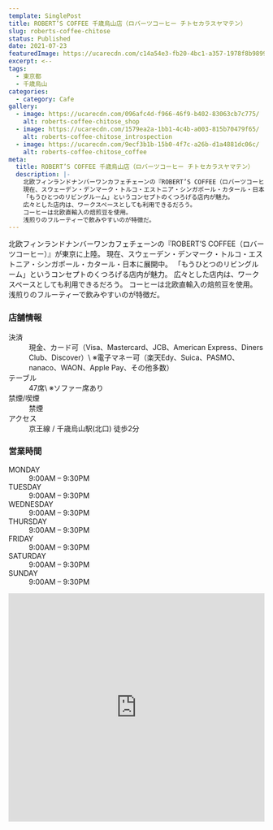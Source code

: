 ```yaml
---
template: SinglePost
title: ROBERT’S COFFEE 千歳烏山店（ロバーツコーヒー チトセカラスヤマテン）
slug: roberts-coffee-chitose
status: Published
date: 2021-07-23
featuredImage: https://ucarecdn.com/c14a54e3-fb20-4bc1-a357-1978f8b98993/
excerpt: <--
tags:
  - 東京都
  - 千歳烏山
categories:
  - category: Cafe
gallery:
  - image: https://ucarecdn.com/096afc4d-f966-46f9-b402-83063cb7c775/
    alt: roberts-coffee-chitose_shop
  - image: https://ucarecdn.com/1579ea2a-1bb1-4c4b-a003-815b70479f65/
    alt: roberts-coffee-chitose_introspection
  - image: https://ucarecdn.com/9ecf3b1b-15b0-4f7c-a26b-d1a4881dc06c/
    alt: roberts-coffee-chitose_coffee
meta:
  title: ROBERT’S COFFEE 千歳烏山店（ロバーツコーヒー チトセカラスヤマテン）
  description: |-
    北欧フィンランドナンバーワンカフェチェーンの『ROBERT’S COFFEE（ロバーツコーヒー）』が東京に上陸。
    現在、スウェーデン・デンマーク・トルコ・エストニア・シンガポール・カタール・日本に展開中。
    「もうひとつのリビングルーム」というコンセプトのくつろげる店内が魅力。
    広々とした店内は、ワークスペースとしても利用できるだろう。
    コーヒーは北欧直輸入の焙煎豆を使用。
    浅煎りのフルーティーで飲みやすいのが特徴だ。
---
```

北欧フィンランドナンバーワンカフェチェーンの『ROBERT’S COFFEE（ロバーツコーヒー）』が東京に上陸。
現在、スウェーデン・デンマーク・トルコ・エストニア・シンガポール・カタール・日本に展開中。
「もうひとつのリビングルーム」というコンセプトのくつろげる店内が魅力。
広々とした店内は、ワークスペースとしても利用できるだろう。
コーヒーは北欧直輸入の焙煎豆を使用。
浅煎りのフルーティーで飲みやすいのが特徴だ。

### 店舗情報

<dl id="info">

<dt>決済</dt>
<dd>現金、カード可（Visa、Mastercard、JCB、American Express、Diners Club、Discover）\
※電子マネー可（楽天Edy、Suica、PASMO、nanaco、WAON、Apple Pay、その他多数）</dd>
<dt>テーブル</dt>
<dd>47席\
※ソファー席あり</dd>
<dt>禁煙/喫煙</dt>
<dd>禁煙</dd>
<dt>アクセス</dt>
<dd>京王線 / 千歳烏山駅(北口) 徒歩2分</dd>
</dl>


### 営業時間

<dl id="op_h">
<dt>MONDAY</dt>
<dd>9:00AM – 9:30PM</dd>
<dt>TUESDAY</dt>
<dd>9:00AM – 9:30PM</dd>
<dt>WEDNESDAY</dt>
<dd>9:00AM – 9:30PM</dd>
<dt>THURSDAY</dt>
<dd>9:00AM – 9:30PM</dd>
<dt>FRIDAY</dt>
<dd>9:00AM – 9:30PM</dd>
<dt>SATURDAY</dt>
<dd>9:00AM – 9:30PM</dd>
<dt>SUNDAY</dt>
<dd>9:00AM – 9:30PM</dd>
</dl>

<iframe src="https://www.google.com/maps/embed?pb=!1m14!1m8!1m3!1d12965.396450521514!2d139.6001116!3d35.6684049!3m2!1i1024!2i768!4f13.1!3m3!1m2!1s0x0%3A0x832d9da58da81a1e!2z44Ot44OQ44O844OE44Kz44O844OS44O85Y2D5q2z54OP5bGx5bqX!5e0!3m2!1sja!2sjp!4v1584416546171!5m2!1sja!2sjp" width="100%" height="450" frameborder="0" style="border:0;" allowfullscreen="" aria-hidden="false" tabindex="0"></iframe>